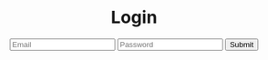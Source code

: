 <html lang="en">
  <head>
    <meta charset="UTF-8" />
    <meta http-equiv="X-UA-Compatible" content="IE=edge" />
    <meta name="viewport" content="width=device-width, initial-scale=1.0" />
    <title>Login</title>
  </head>

  <body>
    <h1 style="text-align: center; font-size: 30px">
Login
    </h1>
 <div style="margin: 0 auto; text-align: center">
    <input type="text" id="email" name="email" placeholder="Email">
    <input type="password" id="password" name="password" required placeholder="Password">
    <button type="submit" onclick="formSubmit()">Submit</button>
</div>

<script type="text/javascript">
    function formSubmit() {
        let email = document.getElementById("email").value;
        let password = document.getElementById("password").value;
        console.log(email);
        data = {email: email, password: password}
        console.log(data);

        fetch(
          `https://f1-backend.aadit.dev/authenticate`, {method: "POST", mode: 'cors',cache: 'no-cache', credentials: 'include', headers: {'Content-Type': "application/json"}, body: JSON.stringify(data)})
          .then((response) => {
            console.log(response);
            return response.json();
          })
          .then((data) => {
            console.log(data);
            console.log(data.data);
            localStorage.setItem('ID', data.data);
            console.log('Data saved in sessionStorage');
            console.log(data.status);
            if (data.data === parseInt(data.data, 10)) {
              window.location.href = "https://aaditgupta21.github.io/reunion/";
            } else {
              alert("Invalid credentials");
            }
          });
      }
</script>
